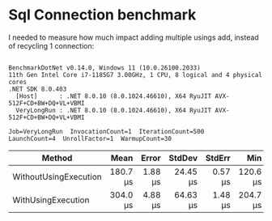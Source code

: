 ﻿# Sql Connection benchmark

I needed to measure how much impact adding multiple usings add, instead of recycling 1 connection:

```

BenchmarkDotNet v0.14.0, Windows 11 (10.0.26100.2033)
11th Gen Intel Core i7-1185G7 3.00GHz, 1 CPU, 8 logical and 4 physical cores
.NET SDK 8.0.403
  [Host]      : .NET 8.0.10 (8.0.1024.46610), X64 RyuJIT AVX-512F+CD+BW+DQ+VL+VBMI
  VeryLongRun : .NET 8.0.10 (8.0.1024.46610), X64 RyuJIT AVX-512F+CD+BW+DQ+VL+VBMI

Job=VeryLongRun  InvocationCount=1  IterationCount=500  
LaunchCount=4  UnrollFactor=1  WarmupCount=30  

```
| Method                | Mean     | Error   | StdDev   | StdErr  | Min      | Max      | Op/s    | Allocated |
|---------------------- |---------:|--------:|---------:|--------:|---------:|---------:|--------:|----------:|
| WithoutUsingExecution | 180.7 μs | 1.88 μs | 24.45 μs | 0.57 μs | 120.6 μs | 283.5 μs | 5,534.2 |   7.02 KB |
| WithUsingExecution    | 304.0 μs | 4.88 μs | 64.63 μs | 1.48 μs | 204.7 μs | 543.3 μs | 3,289.3 |   9.52 KB |
